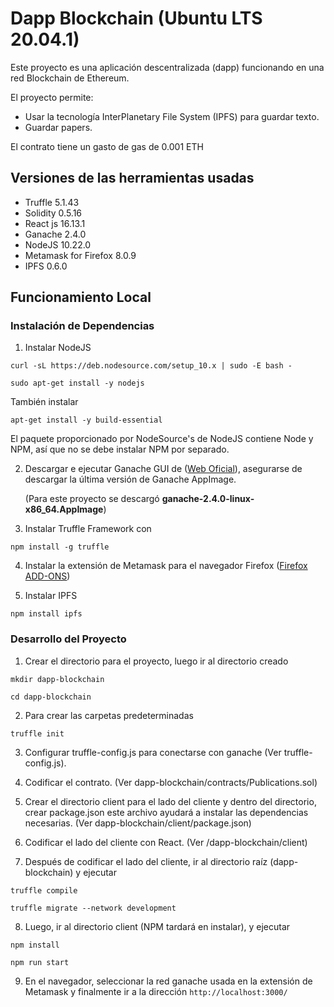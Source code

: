 # Dapp Blockchain (Ubuntu LTS 20.04.1)

Este proyecto es una aplicación descentralizada (dapp) funcionando en una red Blockchain de Ethereum.

El proyecto permite:
- Usar la tecnología InterPlanetary File System (IPFS) para guardar texto.
- Guardar papers.

El contrato tiene un gasto de gas de 0.001 ETH

## Versiones de las herramientas usadas

-	Truffle 5.1.43
-	Solidity 0.5.16
-	React js 16.13.1
-	Ganache 2.4.0
-	NodeJS 10.22.0
-	Metamask for Firefox 8.0.9
-	IPFS 0.6.0

## Funcionamiento Local

### Instalación de Dependencias

1.	Instalar NodeJS

`curl -sL https://deb.nodesource.com/setup_10.x | sudo -E bash -`

`sudo apt-get install -y nodejs`

También instalar

`apt-get install -y build-essential`

El paquete proporcionado por NodeSource's de NodeJS contiene Node y NPM, así que no se debe instalar NPM por separado.

2.	Descargar e ejecutar Ganache GUI de ([Web Oficial](https://github.com/trufflesuite/ganache/releases)), asegurarse de descargar la última versión de Ganache AppImage.

	(Para este proyecto se descargó  **ganache-2.4.0-linux-x86_64.AppImage**)

3.	Instalar Truffle Framework con

`npm install -g truffle`

4. Instalar la extensión de Metamask para el navegador Firefox ([Firefox ADD-ONS](https://addons.mozilla.org/en-US/firefox/addon/ether-metamask))

5.	Instalar IPFS

`npm install ipfs`

### Desarrollo del Proyecto

1.	Crear el directorio para el proyecto, luego ir al directorio creado

`mkdir dapp-blockchain`

`cd dapp-blockchain`

2.	Para crear las carpetas predeterminadas

`truffle init`

3.	Configurar truffle-config.js para conectarse con ganache (Ver truffle-config.js).

4.	Codificar el contrato. (Ver dapp-blockchain/contracts/Publications.sol)

5.	Crear el directorio client para el lado del cliente y dentro del directorio, crear package.json este archivo ayudará a instalar las dependencias necesarias. (Ver dapp-blockchain/client/package.json)

6.	Codificar el lado del cliente con React. (Ver /dapp-blockchain/client)

7.	Después de codificar el lado del cliente, ir al directorio raíz	(dapp-blockchain) y ejecutar

`truffle compile`

`truffle migrate --network development`

8.	Luego, ir al directorio client (NPM tardará en instalar), y ejecutar 

`npm install`

`npm run start`

9.	En el navegador, seleccionar la red ganache usada en la extensión de Metamask y finalmente ir a la dirección `http://localhost:3000/`




















